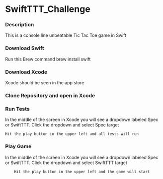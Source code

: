# SwiftTTT_Challenge

### Description
This is a console line unbeatable Tic Tac Toe game in Swift

### Download Swift
Run this Brew command
    brew install swift

### Download Xcode
Xcode should be seen in the app store
    
    
### Clone Repository and open in Xcode


### Run Tests
In the middle of the screen in Xcode you will see a dropdown labeled Spec or SwiftTTT. Click the dropdown and select Spec target

    Hit the play button in the upper left and all tests will run
    

### Play Game
In the middle of the screen in Xcode you will see a dropdown labeled Spec or SwiftTTT. Click the dropdown and select SwiftTTT target

        Hit the play button in the upper left and the game will start


    
